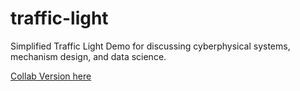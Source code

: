 # traffic-light

Simplified Traffic Light Demo for discussing cyberphysical systems, mechanism design, and data science.

[Collab Version here](https://colab.research.google.com/drive/1n12GJR3icCrAfSW7wcbTYlkuD7XwBE5J)
